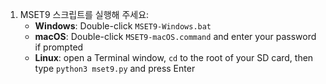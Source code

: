 1. MSET9 스크립트를 실행해 주세요:
   - **Windows**: Double-click `MSET9-Windows.bat`
   - **macOS**: Double-click `MSET9-macOS.command` and enter your password if prompted
   - **Linux**: open a Terminal window, `cd` to the root of your SD card, then type `python3 mset9.py` and press Enter
